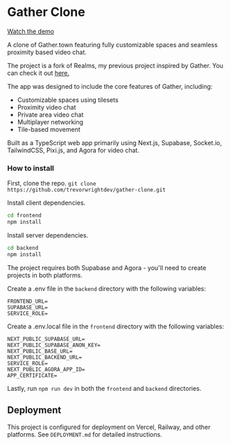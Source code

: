 # Gather Clone

[Watch the demo](https://www.youtube.com/watch?v=AnhsC7Fmt20)

A clone of Gather.town featuring fully customizable spaces and seamless proximity based video chat.

The project is a fork of Realms, my previous project inspired by Gather. You can check it out [here.](https://github.com/trevorwrightdev/realms)

The app was designed to include the core features of Gather, including:

- Customizable spaces using tilesets
- Proximity video chat
- Private area video chat 
- Multiplayer networking
- Tile-based movement

Built as a TypeScript web app primarily using Next.js, Supabase, Socket.io, TailwindCSS, Pixi.js, and Agora for video chat. 

### How to install

First, clone the repo.
`git clone https://github.com/trevorwrightdev/gather-clone.git`

Install client dependencies.
```bash
cd frontend
npm install
```

Install server dependencies.
```bash
cd backend
npm install
```

The project requires both Supabase and Agora - you'll need to create projects in both platforms.

Create a .env file in the `backend` directory with the following variables:
```
FRONTEND_URL=
SUPABASE_URL=
SERVICE_ROLE=
```

Create a .env.local file in the `frontend` directory with the following variables:
```
NEXT_PUBLIC_SUPABASE_URL=
NEXT_PUBLIC_SUPABASE_ANON_KEY=
NEXT_PUBLIC_BASE_URL=
NEXT_PUBLIC_BACKEND_URL=
SERVICE_ROLE=
NEXT_PUBLIC_AGORA_APP_ID=
APP_CERTIFICATE=
```

Lastly, run `npm run dev` in both the `frontend` and `backend` directories.

## Deployment

This project is configured for deployment on Vercel, Railway, and other platforms. See `DEPLOYMENT.md` for detailed instructions.
